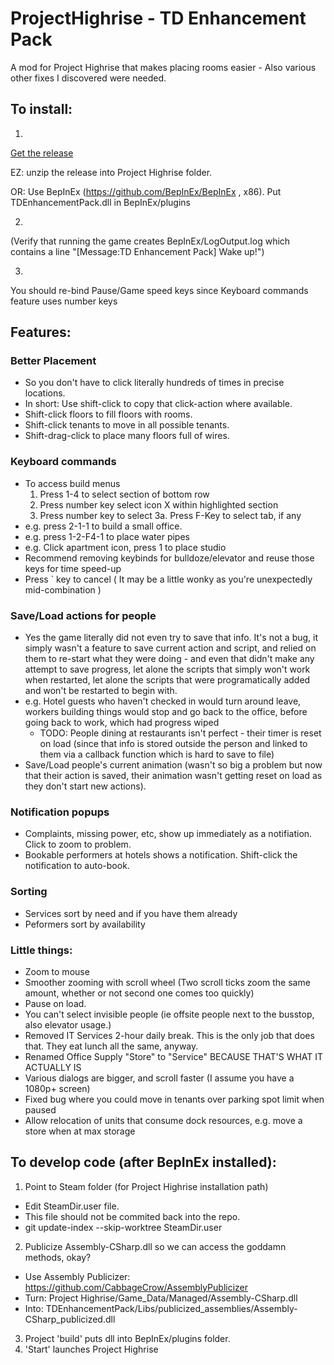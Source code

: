 # ProjectHighrise - TD Enhancement Pack
A mod for Project Highrise that makes placing rooms easier - Also various other fixes I discovered were needed.


## To install: ##
1.
[Get the release](https://github.com/alextd/ProjectHighrise-BetterPlacement/releases)

EZ: unzip the release into Project Highrise folder.

OR: Use BepInEx (https://github.com/BepInEx/BepInEx , x86). Put TDEnhancementPack.dll in BepInEx/plugins

2. 
(Verify that running the game creates BepInEx/LogOutput.log which contains a line "[Message:TD Enhancement Pack] Wake up!")

3.
You should re-bind Pause/Game speed keys since Keyboard commands feature uses number keys

## Features: ##
### Better Placement ###
- So you don't have to click literally hundreds of times in precise locations.
- In short: Use shift-click to copy that click-action where available. 
- Shift-click floors to fill floors with rooms.
- Shift-click tenants to move in all possible tenants.
- Shift-drag-click to place many floors full of wires.

### Keyboard commands ###
- To access build menus
  1. Press 1-4 to select section of bottom row
  2. Press number key select icon X within highlighted section
  3. Press number key to select
  3a. Press F-Key to select tab, if any
- e.g. press 2-1-1 to build a small office.
- e.g. press 1-2-F4-1 to place water pipes
- e.g. Click apartment icon, press 1 to place studio
- Recommend removing keybinds for bulldoze/elevator and reuse those keys for time speed-up 
- Press \` key to cancel ( It may be a little wonky as you're unexpectedly mid-combination )

### Save/Load actions for people ###
- Yes the game literally did not even try to save that info. It's not a bug, it simply wasn't a feature to save current action and script, and relied on them to re-start what they were doing - and even that didn't make any attempt to save progress, let alone the scripts that simply won't work when restarted, let alone the scripts that were programatically added and won't be restarted to begin with.
- e.g. Hotel guests who haven't checked in would turn around leave, workers building things would stop and go back to the office, before going back to work, which had progress wiped
  - TODO: People dining at restaurants isn't perfect - their timer is reset on load (since that info is stored outside the person and linked to them via a callback function which is hard to save to file)
- Save/Load people's current animation (wasn't so big a problem but now that their action is saved, their animation wasn't getting reset on load as they don't start new actions).

### Notification popups ###
- Complaints, missing power, etc, show up immediately as a notifiation. Click to zoom to problem.
- Bookable performers at hotels shows a notification. Shift-click the notification to auto-book.

### Sorting ###
- Services sort by need and if you have them already
- Peformers sort by availability

### Little things: ###
- Zoom to mouse
- Smoother zooming with scroll wheel (Two scroll ticks zoom the same amount, whether or not second one comes too quickly)
- Pause on load.
- You can't select invisible people (ie offsite people next to the busstop, also elevator usage.)
- Removed IT Services 2-hour daily break. This is the only job that does that. They eat lunch all the same, anyway.
- Renamed Office Supply "Store" to "Service" BECAUSE THAT'S WHAT IT ACTUALLY IS
- Various dialogs are bigger, and scroll faster (I assume you have a 1080p+ screen)
- Fixed bug where you could move in tenants over parking spot limit when paused
- Allow relocation of units that consume dock resources, e.g. move a store when at max storage


## To develop code (after BepInEx installed): ##
1. Point to Steam folder (for Project Highrise installation path)
  - Edit SteamDir.user file. 
  - This file should not be commited back into the repo.
  - git update-index --skip-worktree SteamDir.user
2. Publicize Assembly-CSharp.dll so we can access the goddamn methods, okay?
  - Use Assembly Publicizer: https://github.com/CabbageCrow/AssemblyPublicizer
  - Turn: Project Highrise/Game_Data/Managed/Assembly-CSharp.dll
  - Into: TDEnhancementPack/Libs/publicized_assemblies/Assembly-CSharp_publicized.dll
3. Project 'build' puts dll into BepInEx/plugins folder. 
4. 'Start' launches Project Highrise
